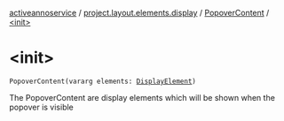 [activeannoservice](../../index.md) / [project.layout.elements.display](../index.md) / [PopoverContent](index.md) / [&lt;init&gt;](./-init-.md)

# &lt;init&gt;

`PopoverContent(vararg elements: `[`DisplayElement`](../-display-element.md)`)`

The PopoverContent are display elements which will be shown when the popover is visible


